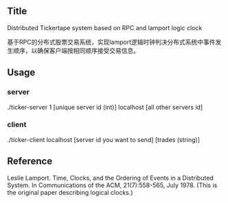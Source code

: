 ## Title
Distributed Tickertape system based on RPC and lamport logic clock</br>

基于RPC的分布式股票交易系统，实现lamport逻辑时钟判决分布式系统中事件发生顺序，以确保客户端按相同顺序接受交易信息。

## Usage
### server
./ticker-server 1 [unique server id (int)] localhost [all other servers id]
### client
./ticker-client localhost [server id you want to send] [trades (string)]


## Reference
Leslie Lamport. Time, Clocks, and the Ordering of Events in a Distributed System. In Communications of the ACM, 21(7):558-565, July 1978. (This is the original paper describing logical clocks.)